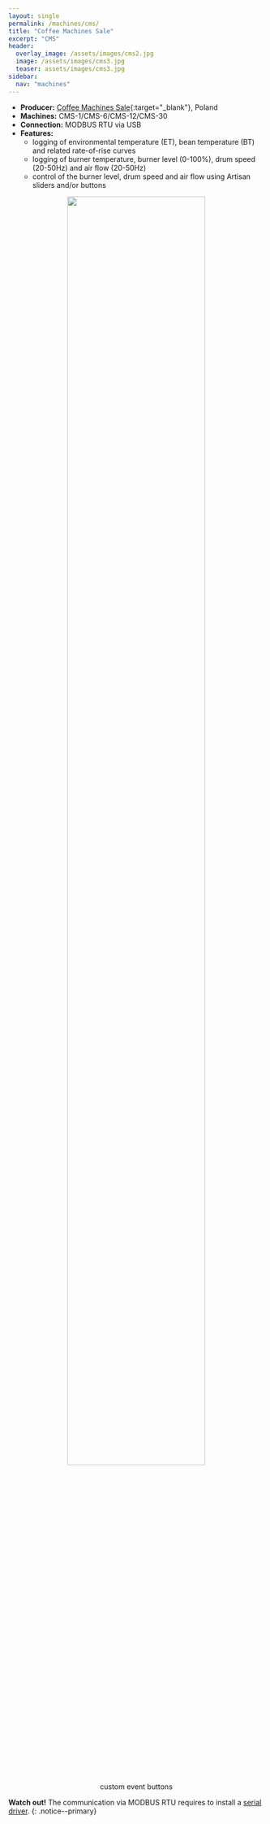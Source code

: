 ```yaml
---
layout: single
permalink: /machines/cms/
title: "Coffee Machines Sale"
excerpt: "CMS"
header:
  overlay_image: /assets/images/cms2.jpg
  image: /assets/images/cms3.jpg
  teaser: assets/images/cms3.jpg
sidebar:
  nav: "machines"
---
```

* __Producer:__ [Coffee Machines Sale](https://cmsale.com/){:target="_blank"}, Poland
* __Machines:__ CMS-1/CMS-6/CMS-12/CMS-30
* __Connection:__ MODBUS RTU via USB
* __Features:__
  - logging of environmental temperature (ET), bean temperature (BT) and related rate-of-rise curves
  - logging of burner temperature, burner level (0-100%), drum speed (20-50Hz) and air flow (20-50Hz)
  - control of the burner level, drum speed and air flow using Artisan sliders and/or buttons

<figure>
<center>
<a href="{{ site.baseurl }}/assets/images/buttons-coffeetool.png">
<img src="{{ site.baseurl }}/assets/images/buttons-cms.png" style="width: 80%;"></a>
    <figcaption>custom event buttons</figcaption>
</center>
</figure>

**Watch out!**
The communication via MODBUS RTU requires to install a [serial driver](/modbus_serial/).
{: .notice--primary}
